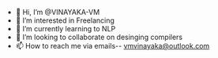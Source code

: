 - 👋 Hi, I’m @VINAYAKA-VM
- 👀 I’m interested in Freelancing
- 🌱 I’m currently learning to NLP
- 💞️ I’m looking to collaborate on desinging compilers
- 📫 How to reach me via emails-- vmvinayaka@outlook.com


<!---
VINAYAKA-VM/VINAYAKA-VM is a ✨ special ✨ repository because its `README.md` (this file) appears on your GitHub profile.
You can click the Preview link to take a look at your changes.
--->
